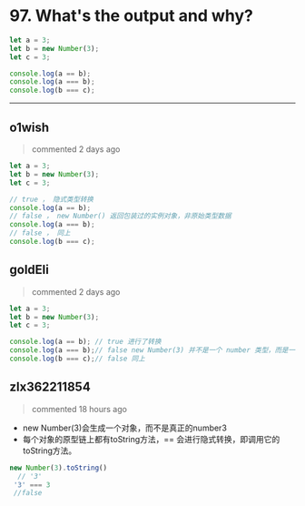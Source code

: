 
 # 97. What's the output and why? 
 ```javascript
let a = 3;
let b = new Number(3);
let c = 3;

console.log(a == b);
console.log(a === b);
console.log(b === c);

``` 
 ***
## o1wish 
 > commented 2 days ago 


```javascript
let a = 3;
let b = new Number(3);
let c = 3;

// true ， 隐式类型转换
console.log(a == b); 
// false ， new Number() 返回包装过的实例对象，非原始类型数据
console.log(a === b);
// false ， 同上
console.log(b === c);

```
## goldEli 
 > commented 2 days ago 


```javascript
let a = 3;
let b = new Number(3);
let c = 3;

console.log(a == b); // true 进行了转换
console.log(a === b);// false new Number(3) 并不是一个 number 类型，而是一个 object
console.log(b === c);// false 同上

```
## zlx362211854 
 > commented 18 hours ago 

* new Number(3)会生成一个对象，而不是真正的number3
* 每个对象的原型链上都有toString方法，== 会进行隐式转换，即调用它的toString方法。

```js
new Number(3).toString() 
  // '3' 
 '3' === 3
 //false

``` 